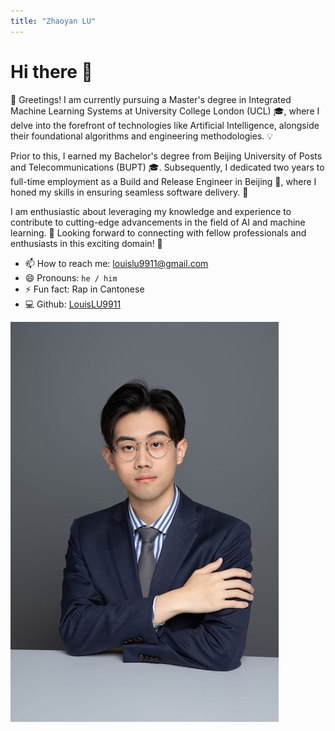 ```yaml
---
title: "Zhaoyan LU"
---
```


# Hi there 👋

👋 Greetings! I am currently pursuing a Master's degree in Integrated Machine Learning Systems at University College London (UCL) 🎓, where I delve into the forefront of technologies like Artificial Intelligence, alongside their foundational algorithms and engineering methodologies. 💡

Prior to this, I earned my Bachelor's degree from Beijing University of Posts and Telecommunications (BUPT) 🎓. Subsequently, I dedicated two years to full-time employment as a Build and Release Engineer in Beijing 🏢, where I honed my skills in ensuring seamless software delivery. 🔧

I am enthusiastic about leveraging my knowledge and experience to contribute to cutting-edge advancements in the field of AI and machine learning. 🚀 Looking forward to connecting with fellow professionals and enthusiasts in this exciting domain! 🤝

- 📫 How to reach me: louislu9911@gmail.com
- 😄 Pronouns: `he / him`
- ⚡ Fun fact: Rap in Cantonese
- 💻 Github: [LouisLU9911](https://github.com/LouisLU9911)

![Zhaoyan LU](images/ZhaoyanLU.jpg#center)

